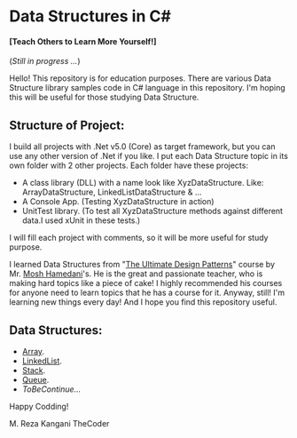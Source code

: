 # Data Structures in C#
#### [Teach Others to Learn More Yourself!]

(*Still in progress ...*)

Hello!
This repository is for education purposes. There are various Data Structure library samples code in C# language in this repository. I'm hoping this will be useful for those studying Data Structure.

## Structure of Project:
I build all projects with .Net v5.0 (Core) as target framework, but you can use any other version of .Net if you like. I put each Data Structure topic in its own folder with 2 other projects. Each folder have these projects:
* A class library (DLL) with a name look like XyzDataStructure. Like: ArrayDataStructure, LinkedListDataStructure & ...
* A Console App. (Testing XyzDataStructure in action)
* UnitTest library. (To test all XyzDataStructure methods against different data.I used xUnit in these tests.)

I will fill each project with comments, so it will be more useful for study purpose.

I learned Data Structures from "[The Ultimate Design Patterns](https://codewithmosh.com/p/design-patterns/ "The Ultimate Design Patterns")" course by Mr. [Mosh Hamedani](https://codewithmosh.com/ "Mosh Hamedani")'s. He is the great and passionate teacher, who is making hard topics like a piece of cake! I highly recommended his courses for anyone need to learn topics that he has a course for it. Anyway, still! I'm learning new things every day! And I hope you find this repository useful.

## Data Structures:
- [Array](https://github.com/MrkTheCoder/Data-Structures-In-CSharp/tree/master/001Array).
- [LinkedList](https://github.com/MrkTheCoder/Data-Structures-In-CSharp/tree/master/002LinkedList).
- [Stack](https://github.com/MrkTheCoder/Data-Structures-In-CSharp/tree/master/003Stack).
- [Queue](https://github.com/MrkTheCoder/Data-Structures-In-CSharp/tree/master/004Queue).
- *ToBeContinue...*


Happy Codding!

M. Reza Kangani TheCoder

